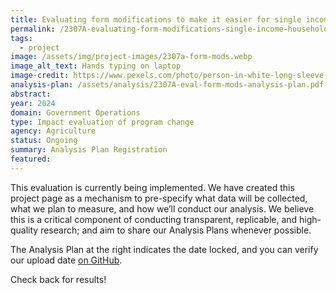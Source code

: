 ```yaml
---
title: Evaluating form modifications to make it easier for single income households to report income on benefits applications
permalink: /2307A-evaluating-form-modifications-single-income-households/
tags: 
  - project
image: /assets/img/project-images/2307a-form-mods.webp
image_alt_text: Hands typing on laptop
image-credit: https://www.pexels.com/photo/person-in-white-long-sleeve-shirt-using-macbook-pro-5076517/
analysis-plan: /assets/analysis/2307A-eval-form-mods-analysis-plan.pdf
abstract: 
year: 2024  
domain: Government Operations
type: Impact evaluation of program change
agency: Agriculture
status: Ongoing
summary: Analysis Plan Registration
featured: 
---
```

This evaluation is currently being implemented. We have created this project page as a mechanism to pre-specify what data will be collected, what we plan to measure, and how we’ll conduct our analysis. We believe this is a critical component of conducting transparent, replicable, and high-quality research; and aim to share our Analysis Plans whenever possible.

The Analysis Plan at the right indicates the date locked, and you can verify our upload date <a class="usa-link usa-link--external" href="https://github.com/gsa-oes/office-of-evaluation-sciences/commits/master/assets/analysis/2310-decreasing-SNAP-denial-rates_analysis-plan.pdf">on GitHub</a>. 
 
Check back for results!
